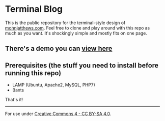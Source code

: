 # Terminal Blog
This is the public repository for the terminal-style design of [mohnjatthews.com](//www.mohnjatthews.com). Feel free to clone and play around with this repo as much as you want. It's shockingly simple and mostly fits on one page.

There's a demo you can [view here](http://www.mohnjatthews.com)
---

## Prerequisites (the stuff you need to install before running this repo)
 - LAMP (Ubuntu, Apache2, MySQL, PHP7)
 - Bants

That's it!

---

For use under [Creative Commons 4 - CC BY-SA 4.0](https://creativecommons.org/licenses/by-sa/4.0/).
